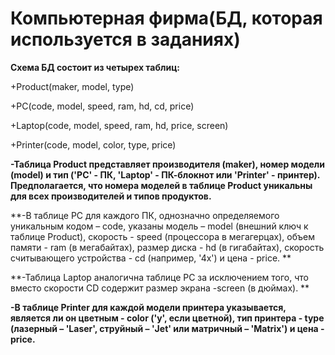 #                                                                    Компьютерная фирма(БД, которая используется в заданиях)
**Схема БД состоит из четырех таблиц:**

+Product(maker, model, type)

+PC(code, model, speed, ram, hd, cd, price)

+Laptop(code, model, speed, ram, hd, price, screen)

+Printer(code, model, color, type, price)

**-Таблица Product представляет производителя (maker), номер модели (model) и тип ('PC' - ПК, 'Laptop' - ПК-блокнот или 'Printer' - принтер). Предполагается, что номера моделей в таблице Product уникальны для всех производителей и типов продуктов.**

**-В таблице PC для каждого ПК, однозначно определяемого уникальным кодом – code, указаны модель – model (внешний ключ к таблице Product), скорость - speed (процессора в мегагерцах), объем памяти - ram (в мегабайтах), размер диска - hd (в гигабайтах), скорость считывающего устройства - cd (например, '4x') и цена - price. **

**-Таблица Laptop аналогична таблице РС за исключением того, что вместо скорости CD содержит размер экрана -screen (в дюймах). **

**-В таблице Printer для каждой модели принтера указывается, является ли он цветным - color ('y', если цветной), тип принтера - type (лазерный – 'Laser', струйный – 'Jet' или матричный – 'Matrix') и цена - price.**
